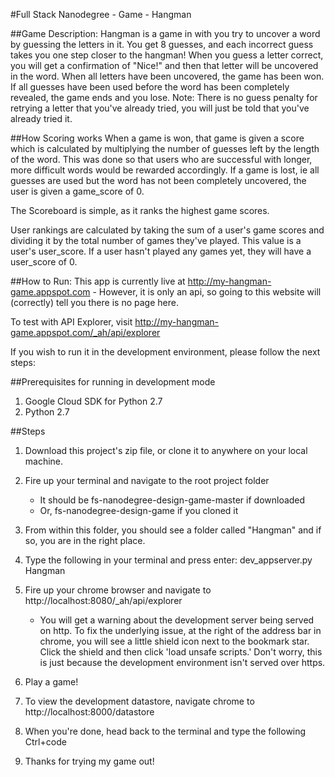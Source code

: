 #Full Stack Nanodegree - Game - Hangman


##Game Description:
Hangman is a game in with you try to uncover a word by guessing the letters in it. You get 8 guesses, and each incorrect guess takes you one step closer to the hangman! When you guess a letter correct, you will get a confirmation of "Nice!" and then that letter will be uncovered in the word. When all letters have been uncovered, the game has been won. If all guesses have been used before the word has been completely revealed, the game ends and you lose. Note: There is no guess penalty for retrying a letter that you've already tried, you will just be told that you've already tried it.

##How Scoring works
When a game is won, that game is given a score which is calculated by multiplying the number of guesses left by the length of the word. This was done so that users who are successful with longer, more difficult words would be rewarded accordingly. If a game is lost, ie all guesses are used but the word has not been completely uncovered, the user is given a game_score of 0.

The Scoreboard is simple, as it ranks the highest game scores.

User rankings are calculated by taking the sum of a user's game scores and dividing it by the total number of games they've played. This value is a user's user_score. If a user hasn't played any games yet, they will have a user_score of 0.

##How to Run:
This app is currently live at http://my-hangman-game.appspot.com
    - However, it is only an api, so going to this website will (correctly) tell you there is no page here.

To test with API Explorer, visit http://my-hangman-game.appspot.com/_ah/api/explorer

If you wish to run it in the development environment, please follow the next steps:

##Prerequisites for running in development mode
1. Google Cloud SDK for Python 2.7
2. Python 2.7

##Steps
1. Download this project's zip file, or clone it to anywhere on your local machine.

2. Fire up your terminal and navigate to the root project folder
    - It should be fs-nanodegree-design-game-master if downloaded
    - Or, fs-nanodegree-design-game if you cloned it

3. From within this folder, you should see a folder called "Hangman" and if so, you are in the right place.

4. Type the following in your terminal and press enter: dev_appserver.py Hangman

5. Fire up your chrome browser and navigate to http://localhost:8080/_ah/api/explorer
    - You will get a warning about the development server being served on http. To fix the underlying issue, at the right of the address bar in chrome, you will see a little shield icon next to the bookmark star. Click the shield and then click 'load unsafe scripts.' Don't worry, this is just because the development environment isn't served over https.

6. Play a game!

7. To view the development datastore, navigate chrome to http://localhost:8000/datastore

8. When you're done, head back to the terminal and type the following Ctrl+code

9. Thanks for trying my game out!
